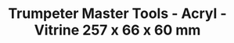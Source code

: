 ---
layout: product
title: "Trumpeter Master Tools - Acryl - Vitrine 257 x 66 x 60 mm"
price: "N/A" 
desc: "N/A"
img_path: "/assets/img/TRU09803.jpg"
brand: "N/A"
available: false
special_offer: false
new: false
soon: false
cat: "0N/A"
subcat: "0N/A"
subsubcat: "0N/A"
sifra: "TRU09803"
popular: false
---